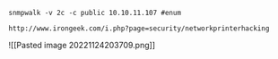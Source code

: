 ```
snmpwalk -v 2c -c public 10.10.11.107 #enum 

http://www.irongeek.com/i.php?page=security/networkprinterhacking

```
![[Pasted image 20221124203709.png]]
